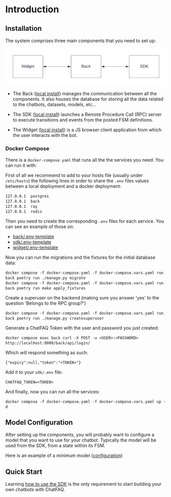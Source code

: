 # Introduction

## Installation

The system comprises three main components that you need to set up:


![ChatFAQ Components](./_static/images/chatfaq_components.png)


- The Back (<a href="/en/latest/modules/installations/index.html#back-installation">local install</a>) manages the communication between all the components. It also houses the database for storing all the data related to the chatbots, datasets, models, etc...


- The SDK (<a href="/en/latest/modules/installations/index.html#sdk-installation">local install</a>) launches a Remote Procedure Call (RPC) server to execute transitions and events from the posted FSM definitions.


- The Widget (<a href="/en/latest/modules/installations/index.html#widget-installation">local install</a>) is a JS browser client application from which the user interacts with the bot.

### Docker Compose

There is a `docker-compose.yaml` that runs all the the services you need. You can run it with:

First of all we recommend to add to your hosts file (usually under `/etc/hosts`) the following lines in order to share the `.env` files values between a local deployment and a docker deployment:

    127.0.0.1  postgres
    127.0.0.1  back
    127.0.0.1  ray
    127.0.0.1  redis

Then you need to create the corresponding `.env` files for each service. You can see an example of those on:

- [back/.env-template](https://github.com/ChatFAQ/ChatFAQ/blob/develop/back/.env-template)
- [sdk/.env-template](https://github.com/ChatFAQ/ChatFAQ/blob/develop/sdk/.env-template)
- [widget/.env-template](https://github.com/ChatFAQ/ChatFAQ/blob/develop/widget/.env-template)


Now you can run the migrations and the fixtures for the initial database data:

    docker compose -f docker-compose.yaml -f docker-compose.vars.yaml run back poetry run ./manage.py migrate
    docker compose -f docker-compose.yaml -f docker-compose.vars.yaml run back poetry run make apply_fixtures

Create a superuser on the backend (making sure you answer 'yes' to the question 'Belongs to the RPC group?')

    docker compose -f docker-compose.yaml -f docker-compose.vars.yaml run back poetry run ./manage.py createsuperuser

Generate a ChatFAQ Token with the user and password you just created:

    docker compose exec back curl -X POST -u <USER>:<PASSWORD> http://localhost:8000/back/api/login/

Which will respond something as such:

    {"expiry":null,"token":"<TOKEN>"}

Add it to your `sdk/.env` file:

    CHATFAQ_TOKEN=<TOKEN>

And finally, now you can run all the services:

    docker compose -f docker-compose.yaml -f docker-compose.vars.yaml up -d


## Model Configuration

After setting up the components, you will probably want to configure a model that you want to use for your chatbot. Typically the model will be used from the SDK, from a state within its FSM.

Here is an example of a minimum model ([configuration](./modules/configuration/index.md))

## Quick Start

Learning <a href="/en/latest/modules/sdk/index.html#usage">how to use the SDK</a> is the only requirement to start building your own chatbots with ChatFAQ.

